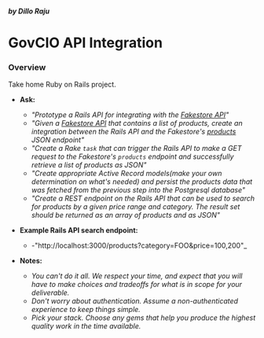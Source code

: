 ##### by Dillo Raju
# GovCIO API Integration

### Overview

Take home Ruby on Rails project.

* **Ask:**

     * _"Prototype a Rails API for integrating with the [Fakestore API](http://fakestoreapi.com/)"_
     *  _"Given a [Fakestore API](http://fakestoreapi.com/) that contains a list of products, create an integration
     between the Rails API and the Fakestore's [products](http://fakestoreapi.com/products) JSON endpoint"_
     * _"Create a Rake `task` that can trigger the Rails API to make a GET request to the Fakestore's `products` endpoint
     and successfully retrieve a list of products as JSON"_
     * _"Create appropriate Active Record models(make your own determination on what's needed) and persist the products data that was
     fetched from the previous step into the Postgresql database"_
     * _"Create a REST endpoint on the Rails API that can be used to search for products by a given price range and category. The result set
     should be returned as an array of products and as JSON"_

* **Example Rails API search endpoint:**

    * -"http://localhost:3000/products?category=FOO&price=100,200"_

* **Notes:**

     * _You can't do it all. We respect your time, and expect that you will have to make 
        choices and tradeoffs for what is in scope for your deliverable._
     * _Don't worry about authentication. Assume a non-authenticated experience to keep things simple._
     * _Pick your stack. Choose any gems that help you produce the highest quality work in the time available._
    
